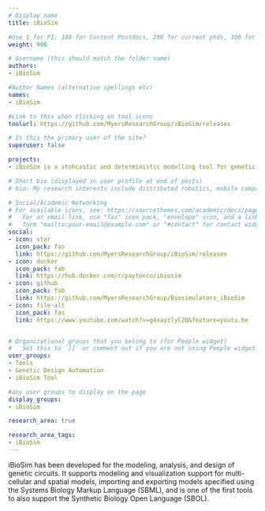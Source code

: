 ```yaml
---
# Display name
title: iBioSim

#Use 1 for PI, 100 for Current Postdocs, 200 for current phds, 300 for current masters, 400 for current undergrads, 800 for alum postdocs, 810 for alum phds, 820 for alum masters, and 830 for alum undergrads, 900 for tools, 1000 for projects, 900 for tools, 1000 for projects
weight: 900

# Username (this should match the folder name)
authors:
- iBioSim

#Author Names (alternative spellings etc)
names:
- iBioSim

#Link to this when clicking on tool icons
toolurl: https://github.com/MyersResearchGroup/iBioSim/releases

# Is this the primary user of the site?
superuser: false

projects:
- iBioSim is a stohcastic and deterministic modelling tool for genetic circuit design and analysis.

# Short bio (displayed in user profile at end of posts)
# bio: My research interests include distributed robotics, mobile computing and programmable matter.

# Social/Academic Networking
# For available icons, see: https://sourcethemes.com/academic/docs/page-builder/#icons
#   For an email link, use "fas" icon pack, "envelope" icon, and a link in the
#   form "mailto:your-email@example.com" or "#contact" for contact widget.
social:
- icon: star
  icon_pack: fas
  link: https://github.com/MyersResearchGroup/iBioSim/releases
- icon: docker
  icon_pack: fab
  link: https://hub.docker.com/r/paytonco/ibiosim
- icon: github
  icon_pack: fab
  link: https://github.com/MyersResearchGroup/Biosimulators_iBioSim
- icon: file-alt
  icon_pack: fas
  link: https://www.youtube.com/watch?v=g4xayzlyC2Q&feature=youtu.be


# Organizational groups that you belong to (for People widget)
#   Set this to `[]` or comment out if you are not using People widget.
user_groups:
- Tools
- Genetic Design Automation
- iBioSim Tool

#any user groups to display on the page
display_groups:
- iBioSim

research_area: true

research_area_tags:
- iBioSim
---
```


iBioSim has been developed for the modeling, analysis, and design of genetic circuits. It supports modeling and visualization support for multi-cellular and spatial models, importing and exporting models specified using the Systems Biology Markup Language (SBML), and is one of the first tools to also support the Synthetic Biology Open Language (SBOL).